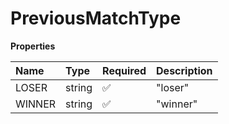 # PreviousMatchType

**Properties**

| Name   | Type   | Required | Description |
| :----- | :----- | :------- | :---------- |
| LOSER  | string | ✅       | "loser"     |
| WINNER | string | ✅       | "winner"    |

<!-- This file was generated by liblab | https://liblab.com/ -->

